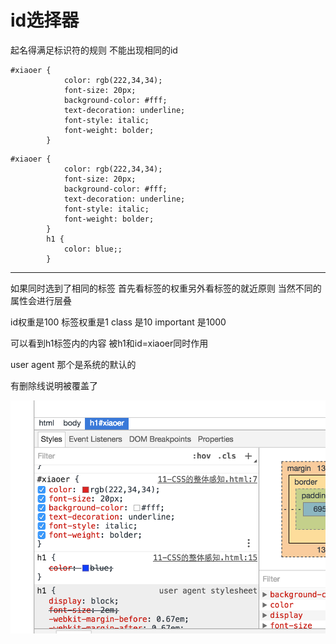 # id选择器

起名得满足标识符的规则 不能出现相同的id

```
#xiaoer {
            color: rgb(222,34,34);
            font-size: 20px;
            background-color: #fff;
            text-decoration: underline;
            font-style: italic;
            font-weight: bolder;
        }
```

```
#xiaoer {
            color: rgb(222,34,34);
            font-size: 20px;
            background-color: #fff;
            text-decoration: underline;
            font-style: italic;
            font-weight: bolder;
        }
        h1 {
            color: blue;;
        }
```

---

如果同时选到了相同的标签 首先看标签的权重另外看标签的就近原则 当然不同的属性会进行层叠

id权重是100 标签权重是1 class 是10 important 是1000

可以看到h1标签内的内容 被h1和id=xiaoer同时作用

user agent 那个是系统的默认的

有删除线说明被覆盖了

![](/assets/idselect.png)


